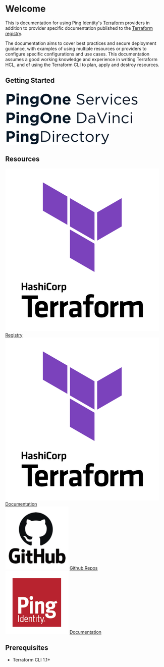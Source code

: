 # Welcome

This is documentation for using Ping Identity's [Terraform](https://www.terraform.io/) providers in addition to provider specific documentation published to the [Terraform registry](https://registry.terraform.io/namespaces/pingidentity).

The documentation aims to cover best practices and secure deployment guidance, with examples of using multiple resources or providers to configure specific configurations and use cases.  This documentation assumes a good working knowledge and experience in writing Terraform HCL, and of using the Terraform CLI to plan, apply and destroy resources.

## Getting Started

<div class="banner" onclick="window.open('getting-started/pingone/','');">
    <img class="assets" src="img/logos/pingone-logo.svg" alt="PingOne logo" />
</div>
<div class="banner" onclick="window.open('getting-started/davinci/','');">
    <img class="assets" src="img/logos/davinci-logo.svg" alt="PingOne DaVinci logo" />
</div>
<div class="banner" onclick="window.open('getting-started/pingdirectory/','');">
    <img class="assets" src="img/logos/pingdirectory-logo.svg" alt="PingDirectory logo" />
</div>

## Resources

<div class="banner" onclick="window.open('https://registry.terraform.io/namespaces/pingidentity','');">
    <img class="assets" src="img/logos/tf-logo.svg" alt="Terraform logo" />
    <span class="caption">
        <a class="assetlinks" href="https://registry.terraform.io/namespaces/pingidentity" target=”_blank”>Registry</a>
    </span>
</div>
<div class="banner" onclick="window.open('https://developer.hashicorp.com/terraform/docs','');">
    <img class="assets" src="img/logos/tf-logo.svg" alt="Terraform logo" />
    <span class="caption">
        <a class="assetlinks" href="https://developer.hashicorp.com/terraform/docs" target=”_blank”>Documentation</a>
    </span>
</div>
<div class="banner" onclick="window.open('https://github.com/pingidentity?q=terraform&type=all&language=&sort=','');">
    <img class="assets" src="img/logos/github.png" alt="Github logo" />
    <span class="caption">
        <a class="assetlinks" href="https://github.com/pingidentity?q=terraform&type=all&language=&sort=" target=”_blank”>Github Repos</a>
    </span>
</div>
<div class="banner" onclick="window.open('https://docs.pingidentity.com/','');">
    <img class="assets" src="img/logos/ping.png" alt="Ping Identity logo" />
    <span class="caption">
        <a class="assetlinks" href="https://docs.pingidentity.com/" target=”_blank”>Documentation</a>
    </span>
</div>

## Prerequisites

* Terraform CLI 1.1+
